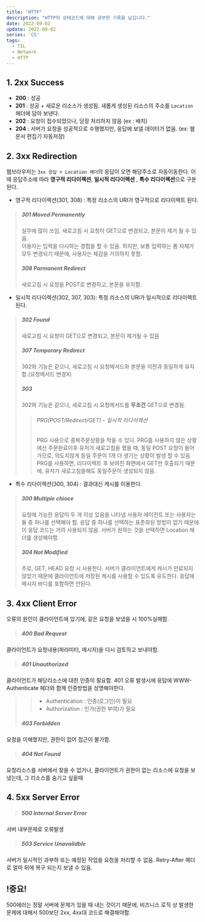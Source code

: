 ```yaml
---
title: "HTTP"
description: "HTTP의 상태코드에 대해 공부한 기록을 남깁니다."
date: 2022-09-02
update: 2022-09-02
series: 'CS'
tags:
  - TIL
  - Network
  - HTTP
---
```


## 1. 2xx Success
- **200** : 성공
- **201** : 성공 + 새로운 리소스가 생성됨. 새롭게 생성된 리소스의 주소를 `Location` 헤더에 담아 보낸다.
- **202** : 요청이 접수되었으나, 당장 처리하지 않음 (ex : 배치)
- **204** : 서버가 요청을 성공적으로 수행했지만, 응답에 보낼 데이터가 없음. (ex: 웹문서 편집기 자동저장)

## 2. 3xx Redirection
웹브라우저는 `3xx 응답 + Location 헤더`의 응답이 오면 해당주소로 자동이동한다.
이 때 응답주소에 따라 **영구적 리다이렉션**, **일시적 리다이렉션** , **특수 리다이렉션**으로 구분된다.
- 영구적 리다이렉션(301, 308) : 특정 리소스의 URI가 영구적으로 리다이렉트 된다.
> ##### 301 Moved Permanently 
> 실무에 많이 쓰임. 새로고침 시 요청이 GET으로 변경되고, 본문이 제거 될 수 있음.<br/>
이용자는 입력을 다시하는 경험을 할 수 있음. 하지만, 보통 입력하는 폼 자체가 모두 변경되기 때문에, 사용자는 체감을 거의하지 못함.
> ##### 308 Parmanent Redirect
> 새로고침 시 요청을 POST로 변경하고, 본문을 유지함.

- 일시적 리다이렉션(302, 307, 303): 특정 리소스의 URI가 일시적으로 리다이렉트 된다.
> ##### 302 Found
> 새로고침 시 요청이 GET으로 변경되고, 본문이 제거될 수 있음
> ##### 307 Temporary Redirect
> 302와 기능은 같으나, 새로고침 시 요청메서드와 본문을 이전과 동일하게 유지함.(요청메서드 변경X)
> ##### 303 
> 302와 기능은 같으나, 새로고침 시 요청메서드를 **무조건** GET으로 변경됨.
>> ###### PRG(POST/Redirect/GET) - 일시적 리다이렉션
>> PRG 사용으로 중복주문상황을 막을 수 있다.
PRG를 사용하지 않은 상황에선 주문완료이후 유저가 새로고침을 했을 때, 동일 POST 요청이 들어가므로, 의도치않게 동일 주문이 1개 더 생기는 상황이 발생 할 수 있음
PRG를 사용하면, 리다이렉트 후 보여진 화면에서 GET만  호출되기 때문에, 유저가 새로고침을해도 동일주문이 생성되지 않음.

- 특수 리다이렉션(300, 304) : 결과대신 캐시를 이용한다.
> ##### 300 Multiple chioce 
> 요청에 가능한 응답이 두 개 이상 있음을 나타냄 사용자 에이전트 또는 사용자는 둘 중 하나를 선택해야 함. 응답 중 하나를 선택하는 표준화된 방법이 없기 때문에 이 응답 코드는 거의 사용되지 않음. 서버가 원하는 것을 선택하면 Location 헤더를 생성해야함.
> ##### 304 Not Modified
> 주로, GET, HEAD 요청 시 사용한다.
서버가 클라이언트에게 캐시가 만료되지 않았기 때문에 클라이언트에 저장된 캐시를 사용할 수 있도록 유도한다. 응답에 메시지 바디를 포함하면 안된다.

## 3. 4xx Client Error
오류의 원인이 클라이언트에 있기에, 같은 요청을 보냈을 시 100%실패함.
> ##### 400 Bad Request
클라이언트가 요청내용(파라미터, 메시지)을 다시 검토하고 보내야함.
> ##### 401 Unauthorized
클라이언트가 해당리소스에 대한 인증이 필요함. 401 오류 발생시에 응답에 WWW-Authenticate 헤더와 함께 인증방법을 성명해야한다.
>> - Authentication : 인증(로그인)이 필요
>> - Authorization : 인가(권한 부여)가 필요
> ##### 403 Forbidden
요청을 이해했지만, 권한이 없어 접근이 불가함.
> ##### 404 Not Found
요청리소스를 서버에서 찾을 수 없거나, 클라이언트가 권한이 없는 리소스에 요청을 보냈는데, 그 리소스를 숨기고 싶을때

## 4. 5xx Server Error
> ##### 500 Internal Server Error
서버 내부문제로 오류발생
> ##### 503 Service Unavalidble
서버가 일시적인 과부하 또는 예정된 작업을 요청을 처리할 수 없음. Retry-After 헤더로 얼마 뒤에 복구 되는지 보낼 수 있음. 

## !중요!
500에러는 정말 서버에 문제가 있을 때 내는 것이기 때문에, 비즈니스 로직 상 발생한 문제에 대해서 500보단 2xx, 4xx대 코드로 해결해야함.
